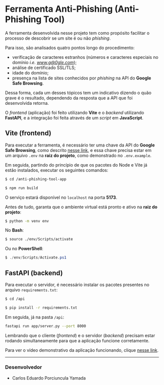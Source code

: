 # Ferramenta Anti-Phishing (Anti-Phishing Tool)

A ferramenta desenvolvida nesse projeto tem como propósito facilitar o processo de descobrir se um site é ou não *phishing*.

Para isso, são analisados quatro pontos longo do procedimento:

- verificação de caracteres estranhos (números e caracteres especiais no domínio *i.e. www.g@0gle.com*);
- análise de certificado SSL/TLS;
- idade do domínio;
- presença na lista de sites conhecidos por *phishing* na API do **Google Safe Browsing**.

Dessa forma, cada um desses tópicos tem um indicativo dizendo o quão grave é o resultado, dependendo da resposta que a API que foi desenvolvida retorna.

O *frontend* (aplicação) foi feito utilizando **Vite** e o *backend* utilizando **FastAPI**, e a integração foi feita através de um *script* em **JavaScript**.

## Vite (frontend)

Para executar a ferramenta, é necessário ter uma chave da API do **Google Safe Browsing**, como descrito [nesse link](https://developers.google.com/safe-browsing/v4?hl=pt-br), e essa chave precisa estar em um arquivo `.env` na **raiz do projeto**, como demonstrado no `.env.example`.

Em seguida, partindo do princípio de que os pacotes do Node e Vite já estão instalados, executar os seguintes comandos:

``` bash
$ cd /anti-phishing-tool-app

$ npm run build
```

O serviço estará disponível no `localhost` na porta **5173**.

Antes de tudo, garanta que o ambiente virtual está pronto e ativo na **raiz do projeto**:

```bash
$ python -m venv env
```

No **Bash**:

```bash
$ source ./env/Scripts/activate
```

Ou no **PowerShell**:

```powershell
$ ./env/Scripts/Activate.ps1
```

## FastAPI (backend)

Para executar o servidor, é necessário instalar os pacotes presentes no arquivo `requirements.txt`:

```bash
$ cd /api

$ pip install -r requirements.txt
``` 

Em seguida, já na pasta `/api`:

```bash
fastapi run app/server.py --port 8000
```

Lembrando que o cliente (*frontend*) e o servidor (*backend*) precisam estar rodando simultaneamente para que a aplicação funcione corretamente.

Para ver o vídeo demonstrativo da aplicação funcionando, clique [nesse link]().

---

### Desenvolvedor
- Carlos Eduardo Porciuncula Yamada
